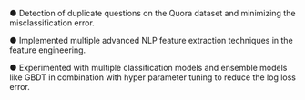 ●	Detection of duplicate questions on the Quora dataset and minimizing the misclassification error.

●	Implemented multiple advanced NLP feature extraction techniques in the feature engineering.

●	Experimented with multiple classification models and ensemble models like GBDT in combination with hyper parameter tuning to reduce the log loss error.

